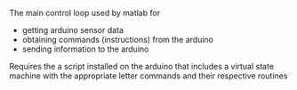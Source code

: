The main control loop used by matlab for 
* getting arduino sensor data
* obtaining commands (instructions) from the arduino
* sending information to the arduino

Requires the a script installed on the arduino that includes a virtual state machine with the appropriate letter commands and their respective routines
